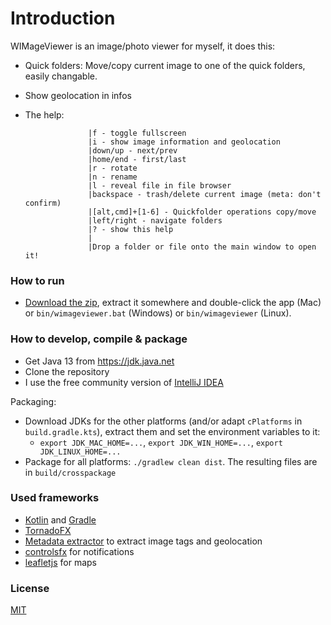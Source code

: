 
# Introduction

WIMageViewer is an image/photo viewer for myself, it does this:

* Quick folders: Move/copy current image to one of the quick folders, easily changable.
* Show geolocation in infos
* The help:

                    |f - toggle fullscreen
                    |i - show image information and geolocation
                    |down/up - next/prev
                    |home/end - first/last
                    |r - rotate
                    |n - rename
                    |l - reveal file in file browser
                    |backspace - trash/delete current image (meta: don't confirm)
                    |[alt,cmd]+[1-6] - Quickfolder operations copy/move
                    |left/right - navigate folders
                    |? - show this help
                    |
                    |Drop a folder or file onto the main window to open it!

### How to run ###

* [Download the zip](https://github.com/wolfgangasdf/wimageviewer/releases), extract it somewhere and double-click the app (Mac) or
  `bin/wimageviewer.bat` (Windows) or `bin/wimageviewer` (Linux).

### How to develop, compile & package ###

* Get Java 13 from https://jdk.java.net
* Clone the repository
* I use the free community version of [IntelliJ IDEA](https://www.jetbrains.com/idea/download/)

Packaging:

* Download JDKs for the other platforms (and/or adapt `cPlatforms` in `build.gradle.kts`), extract them and set the environment variables to it:
  * `export JDK_MAC_HOME=...`, `export JDK_WIN_HOME=...`, `export JDK_LINUX_HOME=...`
* Package for all platforms: `./gradlew clean dist`. The resulting files are in `build/crosspackage`

### Used frameworks ###

* [Kotlin](https://kotlinlang.org/) and [Gradle](https://gradle.org/)
* [TornadoFX](https://github.com/edvin/tornadofx)
* [Metadata extractor](https://github.com/drewnoakes/metadata-extractor) to extract image tags and geolocation
* [controlsfx](https://github.com/controlsfx/controlsfx) for notifications
* [leafletjs](https://leafletjs.com/) for maps

### License ###
[MIT](http://opensource.org/licenses/MIT)
